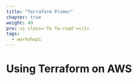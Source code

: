 ```yaml
---
title: "Terraform Primer"
chapter: true
weight: 40
pre: <i class='fa fa-road'></i>
tags:
  - workshop1
---
```


# Using Terraform on AWS 





